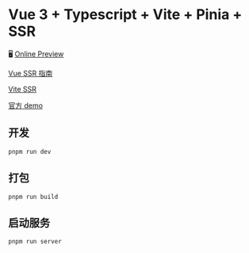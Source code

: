 # Vue 3 + Typescript + Vite + Pinia + SSR

🖥 [Online Preview](https://stackblitz.com/github/cinob/vite-vue-ssr-example)

[Vue SSR 指南](https://ssr.vuejs.org/zh/)

[Vite SSR](https://cn.vitejs.dev/guide/ssr.html)

[官方 demo](https://github.com/vitejs/vite/tree/main/packages/playground/ssr-vue)



## 开发

```
pnpm run dev
```

## 打包

```
pnpm run build
```

## 启动服务

```
pnpm run server
```

